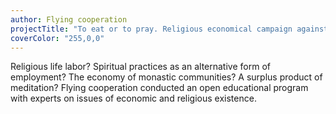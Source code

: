 ```yaml
---
author: Flying cooperation
projectTitle: "To eat or to pray. Religious economical campaign against illiteracy"
coverColor: "255,0,0"
---
```

Religious life labor? Spiritual practices as an alternative form of employment? The economy of monastic communities? A surplus product of meditation? Flying cooperation conducted an open educational program with experts on issues of economic and religious existence.